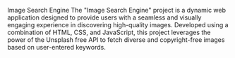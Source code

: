 Image Search Engine
The "Image Search Engine" project is a dynamic web application designed to provide users with a seamless and visually engaging experience in discovering high-quality images. Developed using a combination of HTML, CSS, and JavaScript, this project leverages the power of the Unsplash free API to fetch diverse and copyright-free images based on user-entered keywords.
